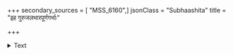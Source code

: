 +++
secondary_sources = [ "MSS_6160",]
jsonClass = "Subhaashita"
title = "इह गुरुजलभारपूर्णगर्भाः"

+++

<details><summary>Text</summary>

इह गुरुजलभारपूर्णगर्भाः प्रदरदरीभ्रमभूरिभीमवेगाः।  
तटकटकनियुध्यमानवेणी- द्विगुणमहारवभैरवास् तटिन्यः॥
</details>

